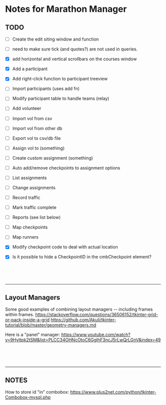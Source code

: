 # Notes for Marathon Manager

## TODO
- [ ] Create the edit siting window and function
- [ ] need to make sure tick (and quotes?) are not used in queries.

- [x] add horizontal and vertical scrollbars on the courses window
- [x] Add a participant
- [x] Add right-click function to participant treeview
- [ ] Import participants (uses add fn)
- [ ] Modify participant table to handle teams (relay)

- [ ] Add volunteer
- [ ] Import vol from csv 
- [ ] Import vol from other db
- [ ] Export vol to csv/db file
- [ ] Assign vol to (something)
- [ ] Create custom assignment (something)

- [ ] Auto add/remove checkpoints to assignment options
- [ ] List assignments
- [ ] Change assignments

- [ ] Record traffic
- [ ] Mark traffic complete

- [ ] Reports (see list below)
- [ ] Map checkpoints
- [ ] Map runners

- [x] Modify checkpoint code to deal with actual location
- [x] Is it possible to hide a CheckpointID in the cmbCheckpoint element?



<br />
<br />
<br />

***
## Layout Managers
Some good examples of combining layout managers -- including frames within frames.
https://stackoverflow.com/questions/36506152/tkinter-grid-or-pack-inside-a-grid
https://github.com/Akuli/tkinter-tutorial/blob/master/geometry-managers.md  

Here is a "panel" manager: https://www.youtube.com/watch?v=9Hyltpk2tSM&list=PLCC34OHNcOtoC6GglhF3ncJ5rLwQrLGnV&index=49


<br />
<br />
<br />

***
## NOTES

How to store id "in" combobox: https://www.plus2net.com/python/tkinter-Combobox-mysql.php
 

